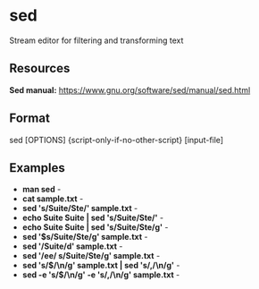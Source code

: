 # sed

Stream editor for filtering and transforming text

## Resources  

**Sed manual:** https://www.gnu.org/software/sed/manual/sed.html

## Format

sed [OPTIONS] {script-only-if-no-other-script} [input-file]

## Examples

- **man sed** -
- **cat sample.txt** -
- **sed 's/Suite/Ste/' sample.txt** -
- **echo Suite Suite | sed 's/Suite/Ste/'** -
- **echo Suite Suite | sed 's/Suite/Ste/g'** -
- **sed '$s/Suite/Ste/g' sample.txt** -
- **sed '/Suite/d' sample.txt** -
- **sed '/ee/ s/Suite/Ste/g' sample.txt** -
- **sed 's/$/\n/g' sample.txt | sed 's/,/\n/g'** -
- **sed -e 's/$/\n/g' -e 's/,/\n/g' sample.txt** -